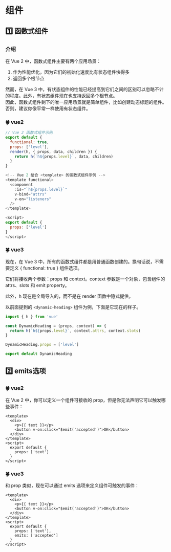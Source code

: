 # 组件

## :one: 函数式组件
### 介绍
在 Vue 2 中，函数式组件主要有两个应用场景：<br/>
1. 作为性能优化，因为它们的初始化速度比有状态组件快得多
2. 返回多个根节点 <br/>

然而，在 Vue 3 中，有状态组件的性能已经提高到它们之间的区别可以忽略不计的程度。此外，有状态组件现在也支持返回多个根节点。<br/>
因此，函数式组件剩下的唯一应用场景就是简单组件，比如创建动态标题的组件。否则，建议你像平常一样使用有状态组件。<br/>


###  :four_leaf_clover: vue2
```js
// Vue 2 函数式组件示例
export default {
  functional: true,
  props: ['level'],
  render(h, { props, data, children }) {
    return h(`h${props.level}`, data, children)
  }
}

<!-- Vue 2 结合 <template> 的函数式组件示例 -->
<template functional>
  <component
    :is="`h${props.level}`"
    v-bind="attrs"
    v-on="listeners"
  />
</template>

<script>
export default {
  props: ['level']
}
</script>
```

### :four_leaf_clover: vue3
现在，在 Vue 3 中，所有的函数式组件都是用普通函数创建的。换句话说，不需要定义 { functional: true } 组件选项。

它们将接收两个参数：props 和 context。context 参数是一个对象，包含组件的 attrs、slots 和 emit property。

此外，h 现在是全局导入的，而不是在 render 函数中隐式提供。

以前面提到的 `<dynamic-heading>` 组件为例，下面是它现在的样子。
```js
import { h } from 'vue'

const DynamicHeading = (props, context) => {
  return h(`h${props.level}`, context.attrs, context.slots)
}

DynamicHeading.props = ['level']

export default DynamicHeading
```

## :two: emits选项
### :four_leaf_clover: vue2
在 Vue 2 中，你可以定义一个组件可接收的 prop，但是你无法声明它可以触发哪些事件：
```vue
<template>
  <div>
    <p>{{ text }}</p>
    <button v-on:click="$emit('accepted')">OK</button>
  </div>
</template>
<script>
  export default {
    props: ['text']
  }
</script>
```

### :four_leaf_clover: vue3
和 prop 类似，现在可以通过 emits 选项来定义组件可触发的事件：
```vue
<template>
  <div>
    <p>{{ text }}</p>
    <button v-on:click="$emit('accepted')">OK</button>
  </div>
</template>
<script>
  export default {
    props: ['text'],
    emits: ['accepted']
  }
</script>
```